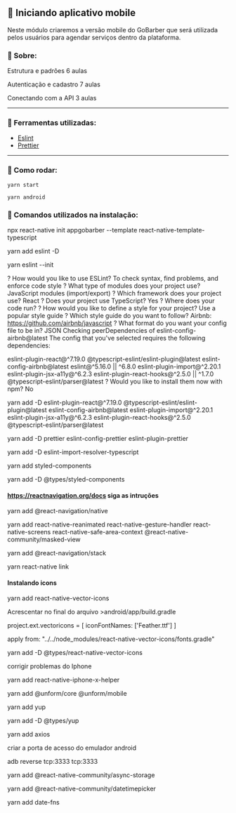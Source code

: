  ## 🚀 Iniciando aplicativo mobile

Neste módulo criaremos a versão mobile do GoBarber que será utilizada pelos usuários para agendar serviços dentro da plataforma.

### 💭 Sobre:

Estrutura e padrões
6 aulas

Autenticação e cadastro
7 aulas

Conectando com a API
3 aulas

---

### 💪 Ferramentas utilizadas:

- [Eslint](https://eslint.org/)
- [Prettier](https://prettier.io/)

---

### 🥁 Como rodar:

 `yarn start`

 `yarn android`


### 📝 Comandos utilizados na instalação:

npx react-native init appgobarber --template react-native-template-typescript

yarn add eslint -D

yarn eslint --init

? How would you like to use ESLint? To check syntax, find problems, and enforce code style
? What type of modules does your project use? JavaScript modules (import/export)
? Which framework does your project use? React
? Does your project use TypeScript? Yes
? Where does your code run?
? How would you like to define a style for your project? Use a popular style guide
? Which style guide do you want to follow? Airbnb: https://github.com/airbnb/javascript
? What format do you want your config file to be in? JSON
Checking peerDependencies of eslint-config-airbnb@latest
The config that you've selected requires the following dependencies:

eslint-plugin-react@^7.19.0 @typescript-eslint/eslint-plugin@latest eslint-config-airbnb@latest eslint@^5.16.0 || ^6.8.0 eslint-plugin-import@^2.20.1 eslint-plugin-jsx-a11y@^6.2.3 eslint-plugin-react-hooks@^2.5.0 || ^1.7.0 @typescript-eslint/parser@latest
? Would you like to install them now with npm? No

yarn add -D eslint-plugin-react@^7.19.0 @typescript-eslint/eslint-plugin@latest eslint-config-airbnb@latest eslint-plugin-import@^2.20.1 eslint-plugin-jsx-a11y@^6.2.3 eslint-plugin-react-hooks@^2.5.0 @typescript-eslint/parser@latest

yarn add -D prettier eslint-config-prettier eslint-plugin-prettier

yarn add -D eslint-import-resolver-typescript

yarn add styled-components

yarn add -D @types/styled-components

#### https://reactnavigation.org/docs siga as intruções

yarn add @react-navigation/native

yarn add react-native-reanimated react-native-gesture-handler react-native-screens react-native-safe-area-context @react-native-community/masked-view

yarn add @react-navigation/stack


yarn react-native link

#### Instalando icons

yarn add react-native-vector-icons

Acrescentar no final do arquivo >android/app/build.gradle

  project.ext.vectoricons = [
    iconFontNames: ['Feather.ttf']
  ]

  apply from: "../../node_modules/react-native-vector-icons/fonts.gradle"


yarn add -D @types/react-native-vector-icons


corrigir problemas do Iphone

yarn add react-native-iphone-x-helper

yarn add @unform/core @unform/mobile


yarn add yup

yarn add -D @types/yup


yarn add axios


criar a porta de acesso do emulador android

adb reverse tcp:3333 tcp:3333


yarn add @react-native-community/async-storage


yarn add @react-native-community/datetimepicker


yarn add date-fns
